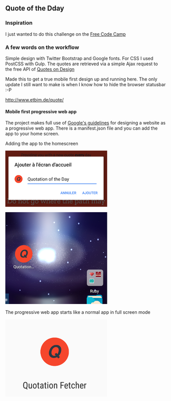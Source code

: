 ## Quote of the Dday
### Inspiration
I just wanted to do this challenge on the [Free Code Camp](https://www.freecodecamp.org/challenges/build-a-random-quote-machine)

### A few words on the workflow

Simple design with Twitter Bootstrap and Google fonts. For CSS I used PostCSS with Gulp.
The quotes are retrieved via a simple Ajax request to the free API of [Quotes on Design](http://quotesondesign.com)

Made this to get a true mobile first design up and running here. The only update I still want to make is when I know how to hide the browser statusbar :-P

http://www.etbim.de/quote/

#### Mobile first progressive web app
The project makes full use of [Google's guidelines](https://developers.google.com/web/fundamentals/native-hardware/fullscreen/) for designing a website as a progressive web app. There is a manifest.json file and you can add the app to your home screen.

Adding the app to the homescreen

![adding the app to your homescreen](doc/app-add-view.png)

![App shortcut](doc/app-homescreen.png)

The progressive web app starts like a normal app in full screen mode

![start](doc/app-start-view.png)
